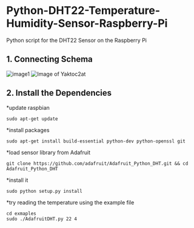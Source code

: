 # Python-DHT22-Temperature-Humidity-Sensor-Raspberry-Pi
Python script for the DHT22 Sensor on the Raspberry Pi
## 1. Connecting Schema

![image1](https://tutorials-raspberrypi.de/wp-content/uploads/luftfeuchtigkeit_DHT11_Steckplatine-600x476.png)
![Image of Yaktoc2at](https://www.raspberrypi-spy.co.uk/wp-content/uploads/2012/06/Raspberry-Pi-GPIO-Layout-Model-B-Plus-rotated-2700x900.png)

## 2. Install the Dependencies
*update raspbian
```
sudo apt-get update
```
*install packages
```
sudo apt-get install build-essential python-dev python-openssl git
```
*load sensor library from Adafruit
```
git clone https://github.com/adafruit/Adafruit_Python_DHT.git && cd Adafruit_Python_DHT
```
*install it
```
sudo python setup.py install
```
*try reading the temperature using the example file
```
cd exmaples
sudo ./AdafruitDHT.py 22 4
```
